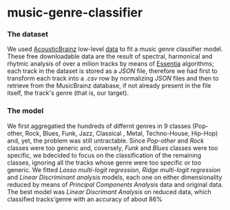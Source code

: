 # music-genre-classifier

### The dataset

We used [AcousticBrainz](https://acousticbrainz.org/) low-level [data](ftp://ftp.acousticbrainz.org/pub/acousticbrainz/acousticbrainz-lowlevel-json-20150129.tar.bz2) to fit a music genre classifier model. These free downloadable data are the result of spectral, harmonical and rhytmic analysis of over a milion tracks by means of [Essentia](https://essentia.upf.edu/documentation/) algorithms; each track in the dataset is stored  as a *JSON* file, therefore we had first to transform each track into a *.csv* row by normalizing *JSON* files and then to retrieve from the MusicBrainz database, if not already present in the file itself, the track's genre (that is, our target). 

### The model

We first aggregatied the hundreds of differnt genres in 9 classes (Pop-other, Rock, Blues, Funk, Jazz, Classical , Metal, Techno-House, Hip-Hop) and, yet, the problem was still untractable. Since *Pop-other* and *Rock* classes were too generic and, coversely, *Funk* and *Blues* classes were too specific, we bdecided to focus on the classification of the remaining classes, ignoring all the tracks whose genre were too specific or too generic.
We fitted *Lasso multi-logit regression*, *Ridge multi-logit regression* and *Linear Discriminant analysis*  models, each one on either dimensionality reduced by means of *Principal Components Analysis* data and original data. 
The best model was *Linear Discrimant Analysis* on reduced data, which classified tracks'genre with an accuracy of about 86%
